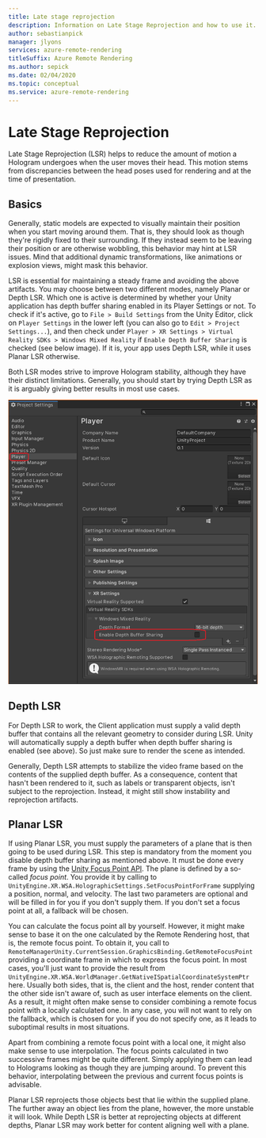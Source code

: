 ```yaml
---
title: Late stage reprojection
description: Information on Late Stage Reprojection and how to use it.
author: sebastianpick
manager: jlyons
services: azure-remote-rendering
titleSuffix: Azure Remote Rendering
ms.author: sepick
ms.date: 02/04/2020
ms.topic: conceptual
ms.service: azure-remote-rendering
---
```

# Late Stage Reprojection

Late Stage Reprojection (LSR) helps to reduce the amount of motion a Hologram undergoes when the user moves their head. This motion stems from discrepancies between the head poses used for rendering and at the time of presentation.

## Basics

Generally, static models are expected to visually maintain their position when you start moving around them. That is, they should look as though they're rigidly fixed to their surrounding. If they instead seem to be leaving their position or are otherwise wobbling, this behavior may hint at LSR issues. Mind that additional dynamic transformations, like animations or explosion views, might mask this behavior.

LSR is essential for maintaining a steady frame and avoiding the above artifacts. You may choose between two different modes, namely Planar or Depth LSR. Which one is active is determined by whether your Unity application has depth buffer sharing enabled in its Player Settings or not. To check if it's active, go to `File > Build Settings` from the Unity Editor, click on `Player Settings` in the lower left (you can also go to `Edit > Project Settings...`), and then check under `Player > XR Settings > Virtual Reality SDKs > Windows Mixed Reality` if `Enable Depth Buffer Sharing` is checked (see below image). If it is, your app uses Depth LSR, while it uses Planar LSR otherwise.

Both LSR modes strive to improve Hologram stability, although they have their distinct limitations. Generally, you should start by trying Depth LSR as it is arguably giving better results in most use cases.

![Depth Buffer Sharing Enabled flag](./media/unity-depth-buffer-sharing-enabled.png)

## Depth LSR

For Depth LSR to work, the Client application must supply a valid depth buffer that contains all the relevant geometry to consider during LSR. Unity will automatically supply a depth buffer when depth buffer sharing is enabled (see above). So just make sure to render the scene as intended.

Generally, Depth LSR attempts to stabilize the video frame based on the contents of the supplied depth buffer. As a consequence, content that hasn't been rendered to it, such as labels or transparent objects, isn't subject to the reprojection. Instead, it might still show instability and reprojection artifacts.

## Planar LSR

If using Planar LSR, you must supply the parameters of a plane that is then going to be used during LSR. This step is mandatory from the moment you disable depth buffer sharing as mentioned above. It must be done every frame by using the [Unity Focus Point API](https://docs.microsoft.com/windows/mixed-reality/focus-point-in-unity). The plane is defined by a so-called *focus point*. You provide it by calling to `UnityEngine.XR.WSA.HolographicSettings.SetFocusPointForFrame` supplying a position, normal, and velocity. The last two parameters are optional and will be filled in for you if you don't supply them. If you don't set a focus point at all, a fallback will be chosen.

You can calculate the focus point all by yourself. However, it might make sense to base it on the one calculated by the Remote Rendering host, that is, the remote focus point. To obtain it, you call to `RemoteManagerUnity.CurrentSession.GraphicsBinding.GetRemoteFocusPoint` providing a coordinate frame in which to express the focus point. In most cases, you'll just want to provide the result from `UnityEngine.XR.WSA.WorldManager.GetNativeISpatialCoordinateSystemPtr` here. Usually both sides, that is, the client and the host, render content that the other side isn't aware of, such as user interface elements on the client. As a result, it might often make sense to consider combining a remote focus point with a locally calculated one. In any case, you will not want to rely on the fallback, which is chosen for you if you do not specify one, as it leads to suboptimal results in most situations.

Apart from combining a remote focus point with a local one, it might also make sense to use interpolation. The focus points calculated in two successive frames might be quite different. Simply applying them can lead to Holograms looking as though they are jumping around. To prevent this behavior, interpolating between the previous and current focus points is advisable.

Planar LSR reprojects those objects best that lie within the supplied plane. The further away an object lies from the plane, however, the more unstable it will look. While Depth LSR is better at reprojecting objects at different depths, Planar LSR may work better for content aligning well with a plane.